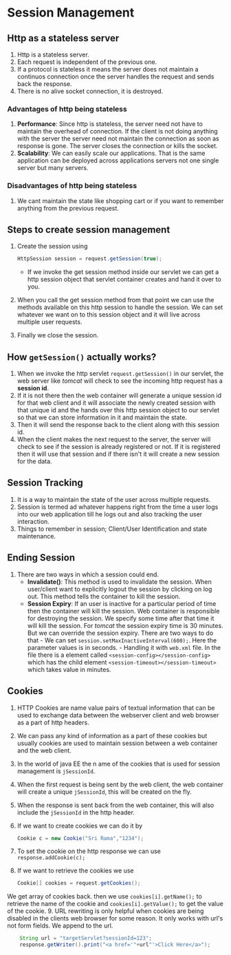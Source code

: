 # Session Management

## Http as a stateless server

1. Http is a stateless server.
2. Each request is independent of the previous one.
3. If a protocol is stateless it means the server does not maintain a continuos connection once the server handles the request and sends back the response.
4. There is no alive socket connection, it is destroyed.

### Advantages of http being stateless

1. **Performance**: Since http is stateless, the server need not have to maintain the overhead of connection. If the client is not doing anything with the server the server need not maintain the connection as soon as response is gone. The server closes the connection or kills the socket.
2. **Scalability**: We can easily scale our applications. That is the same application can be deployed across applications servers not one single server but many servers.

### Disadvantages of http being stateless

1. We cant maintain the state like shopping cart or if you want to remember anything from the previous request.

## Steps to create session management

1. Create the session using

   ```java
   HttpSession session = request.getSession(true);
   ```

   - If we invoke the get session method inside our servlet we can get a http session object that servlet container creates and hand it over to you.

2. When you call the get session method from that point we can use the methods available on this http session to handle the session. We can set whatever we want on to this session object and it will live across multiple user requests.
3. Finally we close the session.

## How `getSession()` actually works?

1. When we invoke the http servlet `request.getSession()` in our servlet, the web server like _tomcat_ will check to see the incoming http request has a **session id**.
2. If it is not there then the web container will generate a unique session id for that web client and it will associate the newly created session with that unique id and the hands over this http session object to our servlet so that we can store information in it and maintain the state.
3. Then it will send the response back to the client along with this session id.
4. When the client makes the next request to the server, the server will check to see if the session is already registered or not. If it is registered then it will use that session and if there isn't it will create a new session for the data.

## Session Tracking

1. It is a way to maintain the state of the user across multiple requests.
2. Session is termed ad whatever happens right from the time a user logs into our web application till he logs out and also tracking the user interaction.
3. Things to remember in session; Client/User Identification and state maintenance.

## Ending Session

1. There are two ways in which a session could end.
   - **Invalidate()**: This method is used to invalidate the session. When user/client want to explicitly logout the session by clicking on log out. This method tells the container to kill the session.
   - **Session Expiry**: If an user is inactive for a particular period of time then the container will kill the session. Web container is responsible for destroying the session. We specify some time after that time it will kill the session. For _tomcat_ the session expiry time is 30 minutes. But we can override the session expiry. There are two ways to do that - We can set `session.setMaxInactiveInterval(600);`. Here the parameter values is in seconds. - Handling it with `web.xml` file. In the file there is a element called `<session-config></session-config>` which has the child element `<session-timeout></session-timeout>` which takes value in minutes.

## Cookies

1. HTTP Cookies are name value pairs of textual information that can be used to exchange data between the webserver client and web browser as a part of http headers.
2. We can pass any kind of information as a part of these cookies but usually cookies are used to maintain session between a web container and the web client.
3. In the world of java EE the n ame of the cookies that is used for session management is `jSessionId`.
4. When the first request is being sent by the web client, the web container will create a unique `jSessionId`, this will be created on the fly.
5. When the response is sent back from the web container, this will also include the `jSessionId` in the http header.
6. If we want to create cookies we can do it by

   ```Java
   Cookie c = new Cookie("Sri Rama","1234");
   ```

7. To set the cookie on the http response we can use `response.addCookie(c);`
8. If we want to retrieve the cookies we use

   ```Java
   Cookie[] cookies = request.getCookies();
   ```

We get array of cookies back. then we use `cookies[i].getName();` to retrieve the name of the cookie and `cookies[i].getValue();` to get the value of the cookie. 9. URL rewriting is only helpful when cookies are being disabled in the clients web browser for some reason. It only works with url's not form fields. We append to the url.

```Java
    String url = "targetServlet?sessionId=123";
    response.getWriter().print("<a href='"+url"'>Click Here</a>");
```
